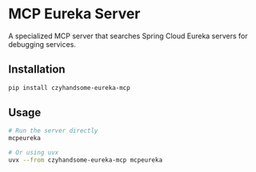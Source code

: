# MCP Eureka Server

A specialized MCP server that searches Spring Cloud Eureka servers for debugging services.

## Installation

```bash
pip install czyhandsome-eureka-mcp
```

## Usage

```bash
# Run the server directly
mcpeureka

# Or using uvx
uvx --from czyhandsome-eureka-mcp mcpeureka
``` 